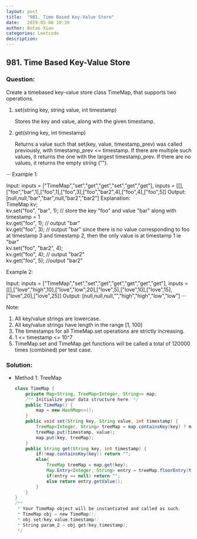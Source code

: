 ```yaml
---
layout: post
title:  "981. Time Based Key-Value Store"
date:   2019-05-08 10:39
author: Botao Xiao
categories: Leetcode
description:
---
```

## 981. Time Based Key-Value Store

### Question:
Create a timebased key-value store class TimeMap, that supports two operations.

1. set(string key, string value, int timestamp)

    Stores the key and value, along with the given timestamp.

2. get(string key, int timestamp)

    Returns a value such that set(key, value, timestamp_prev) was called previously, with timestamp_prev <= timestamp.
    If there are multiple such values, it returns the one with the largest timestamp_prev.
    If there are no values, it returns the empty string ("").

 
···
Example 1:

Input: inputs = ["TimeMap","set","get","get","set","get","get"], inputs = [[],["foo","bar",1],["foo",1],["foo",3],["foo","bar2",4],["foo",4],["foo",5]]
Output: [null,null,"bar","bar",null,"bar2","bar2"]
Explanation:   
TimeMap kv;   
kv.set("foo", "bar", 1); // store the key "foo" and value "bar" along with timestamp = 1   
kv.get("foo", 1);  // output "bar"   
kv.get("foo", 3); // output "bar" since there is no value corresponding to foo at timestamp 3 and timestamp 2, then the only value is at timestamp 1 ie "bar"   
kv.set("foo", "bar2", 4);   
kv.get("foo", 4); // output "bar2"   
kv.get("foo", 5); //output "bar2"   

Example 2:

Input: inputs = ["TimeMap","set","set","get","get","get","get","get"], inputs = [[],["love","high",10],["love","low",20],["love",5],["love",10],["love",15],["love",20],["love",25]]
Output: [null,null,null,"","high","high","low","low"]
···
 
Note:
1. All key/value strings are lowercase.
2. All key/value strings have length in the range [1, 100]
3. The timestamps for all TimeMap.set operations are strictly increasing.
4. 1 <= timestamp <= 10^7
5. TimeMap.set and TimeMap.get functions will be called a total of 120000 times (combined) per test case.




### Solution:
* Method 1: TreeMap
    ```Java
    class TimeMap {
        private Map<String, TreeMap<Integer, String>> map;
        /** Initialize your data structure here. */
        public TimeMap() {
            map = new HashMap<>();
        }
        public void set(String key, String value, int timestamp) {
            TreeMap<Integer, String> treeMap = map.containsKey(key) ? map.get(key): new TreeMap<>();
            treeMap.put(timestamp, value);
            map.put(key, treeMap);
        }
        public String get(String key, int timestamp) {
            if(!map.containsKey(key)) return "";
            else{
                TreeMap treeMap = map.get(key);
                Map.Entry<Integer, String> entry = treeMap.floorEntry(timestamp);
                if(entry == null) return "";
                else return entry.getValue();
            }
        }
    }
    /**
     * Your TimeMap object will be instantiated and called as such:
     * TimeMap obj = new TimeMap();
     * obj.set(key,value,timestamp);
     * String param_2 = obj.get(key,timestamp);
     */
    ```
    
   
